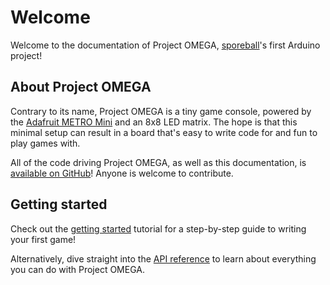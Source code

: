 # Welcome

Welcome to the documentation of Project OMEGA, [sporeball](https://github.com/sporeball)'s first Arduino project!

## About Project OMEGA

Contrary to its name, Project OMEGA is a tiny game console, powered by the [Adafruit METRO Mini](https://www.adafruit.com/product/2590) and an 8x8 LED matrix. The hope is that this minimal setup can result in a board that's easy to write code for and fun to play games with.

All of the code driving Project OMEGA, as well as this documentation, is [available on GitHub](https://github.com/sporeball/project-omega)! Anyone is welcome to contribute.

## Getting started

Check out the [getting started](getting-started.md) tutorial for a step-by-step guide to writing your first game!

Alternatively, dive straight into the [API reference](api-reference.md) to learn about everything you can do with Project OMEGA.
